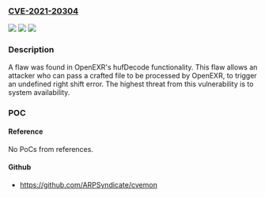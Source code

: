 ### [CVE-2021-20304](https://cve.mitre.org/cgi-bin/cvename.cgi?name=CVE-2021-20304)
![](https://img.shields.io/static/v1?label=Product&message=OpenEXR&color=blue)
![](https://img.shields.io/static/v1?label=Version&message=n%2Fa&color=blue)
![](https://img.shields.io/static/v1?label=Vulnerability&message=CWE-190%20-%20Integer%20Overflow%20or%20Wraparound&color=brighgreen)

### Description

A flaw was found in OpenEXR's hufDecode functionality. This flaw allows an attacker who can pass a crafted file to be processed by OpenEXR, to trigger an undefined right shift error. The highest threat from this vulnerability is to system availability.

### POC

#### Reference
No PoCs from references.

#### Github
- https://github.com/ARPSyndicate/cvemon

